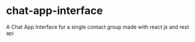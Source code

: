 # chat-app-interface
A Chat App Interface for a single contact group made with react js and rest api
